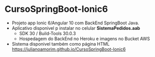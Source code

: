 # CursoSpringBoot-Ionic6
- Projeto app Ionic 6/Angular 10 com BackEnd SpringBoot Java.
- Aplicativo disponivel p instalar no celular **SistemaPedidos.aab**
  - SDK 30 / Build-Tools 30.0.3 
  - Hospedagem do BackEnd no Heroku e imagens no Bucket AWS
- Sistema disponivel também como página HTML https://julianoamorim.github.io/CursoSpringBoot-Ionic6

